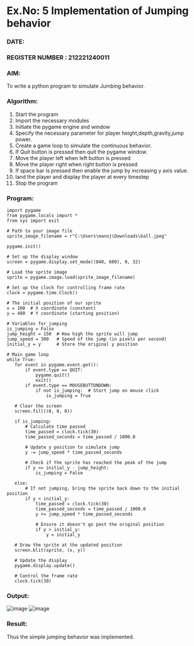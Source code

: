 # Ex.No: 5  Implementation of Jumping behavior 
### DATE:                                                                            
### REGISTER NUMBER : 212221240011
### AIM: 
To write a python program to simulate Jumbing behavior. 
### Algorithm:
1. Start the program
2. Import the necessary modules
3. Initiate the pygame engine and window
4. Specify the necessary parameter for player height,depth,gravity,jump power. 
5. Create a game loop to simulate the continuous behavior.
6. If Quit button is pressed then quit the pygame window.
7. Move the player left when left button is pressed
8. Move the player right when right button is pressed
9. If space bar is pressed then enable the jump by increasing y axis value.
10. land the player and display the player at every timestep
11.  Stop the program
 ### Program:
```
import pygame
from pygame.locals import *
from sys import exit

# Path to your image file
sprite_image_filename = r"C:\Users\manoj\Downloads\ball.jpeg"

pygame.init()

# Set up the display window
screen = pygame.display.set_mode((840, 680), 0, 32)

# Load the sprite image
sprite = pygame.image.load(sprite_image_filename)

# Set up the clock for controlling frame rate
clock = pygame.time.Clock()

# The initial position of our sprite
x = 100  # X coordinate (constant)
y = 480  # Y coordinate (starting position)

# Variables for jumping
is_jumping = False
jump_height = 150  # How high the sprite will jump
jump_speed = 300   # Speed of the jump (in pixels per second)
initial_y = y      # Store the original y position

# Main game loop
while True:
   for event in pygame.event.get():
       if event.type == QUIT:
           pygame.quit()
           exit()
       if event.type == MOUSEBUTTONDOWN:
           if not is_jumping:  # Start jump on mouse click
               is_jumping = True

   # Clear the screen
   screen.fill((0, 0, 0))

   if is_jumping:
       # Calculate time passed
       time_passed = clock.tick(30)
       time_passed_seconds = time_passed / 1000.0
       
       # Update y position to simulate jump
       y -= jump_speed * time_passed_seconds
       
       # Check if the sprite has reached the peak of the jump
       if y <= initial_y - jump_height:
           is_jumping = False
   
   else:
       # If not jumping, bring the sprite back down to the initial position
       if y < initial_y:
           time_passed = clock.tick(30)
           time_passed_seconds = time_passed / 1000.0
           y += jump_speed * time_passed_seconds
           
           # Ensure it doesn't go past the original position
           if y > initial_y:
               y = initial_y

   # Draw the sprite at the updated position
   screen.blit(sprite, (x, y))
   
   # Update the display
   pygame.display.update()

   # Control the frame rate
   clock.tick(30)
```
### Output:
![image](https://github.com/user-attachments/assets/4d1ab988-df01-41df-b2d0-fb39daabf562)
![image](https://github.com/user-attachments/assets/1a50c526-78a1-4687-a953-2585ac8f8b17)
### Result:
Thus the simple jumping behavior  was implemented.

